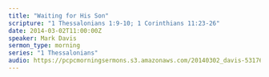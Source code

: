 ```yaml
---
title: "Waiting for His Son"
scripture: "1 Thessalonians 1:9-10; 1 Corinthians 11:23-26"
date: 2014-03-02T11:00:00Z
speaker: Mark Davis
sermon_type: morning
series: "1 Thessalonians"
audio: https://pcpcmorningsermons.s3.amazonaws.com/20140302_davis-5317601802e5e.mp3 
---
```



